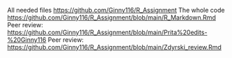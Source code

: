 All needed files https://github.com/Ginny116/R_Assignment
The whole code https://github.com/Ginny116/R_Assignment/blob/main/R_Markdown.Rmd
Peer review: https://github.com/Ginny116/R_Assignment/blob/main/Prita%20edits-%20Ginny116
Peer review: https://github.com/Ginny116/R_Assignment/blob/main/Zdyrski_review.Rmd

